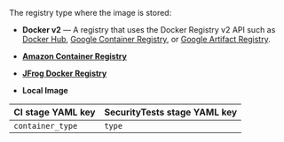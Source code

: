 The registry type where the image is stored: 

* **Docker v2** — A registry that uses the Docker Registry v2 API such as [Docker Hub](https://docs.docker.com/registry/spec/api/), [Google Container Registry](https://cloud.google.com/container-registry), or [Google Artifact Registry](https://cloud.google.com/artifact-registry).

* **[Amazon Container Registry](https://aws.amazon.com/ecr/)**

* **[JFrog Docker Registry](https://aws.amazon.com/ecr/)**

* **Local Image**

| CI stage YAML key | SecurityTests stage YAML key |
| ------------ | ----------------------- |
| `container_type` | `type` |